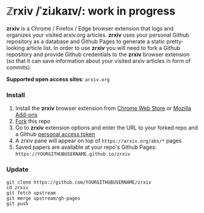 # ℤrxiv /ˈziɹkaɪv/: work in progress
**zrxiv** is a Chrome / Firefox / Edge browser extension that logs and organizes your visited arxiv.org articles. **zrxiv** uses your personal Github repository as a database and Github Pages to generate a static pretty-looking article list. In order to use **zrxiv** you will need to fork a Github repository and provide Github credentials to the **zrxiv** browser extension (so that it can save information about your visited arxiv articles in form of commits).

**Supported open access sites**: `arxiv.org`

### Install
1. Install the **zrxiv** browser extension from [Chrome Web Store](https://chrome.google.com/webstore/detail/oleagdnnlndgacibahnhoedjlcdlicoo/publish-accepted?authuser=0&hl=en-US) or [Mozilla Add-ons](https://addons.mozilla.org/en-US/firefox/addon/zrxiv/)
2. [Fork](https://github.com/zrxiv/zrxiv/fork) this repo
3. Go to **zrxiv** extension options and enter the URL to your forked repo and a Github [personal access token](https://github.com/settings/tokens)
4. A zrxiv pane will appear on top of `https://arxiv.org/abs/*` pages
5. Saved papers are available at your repo's Github Pages: `https://YOURGITHUBUSERNAME.github.io/zrxiv`

### Update
```shell
git clone https://github.com/YOURGITHUBUSERNAME/zrxiv
cd zrxiv
git fetch upstream
git merge upstream/gh-pages
git push
```
